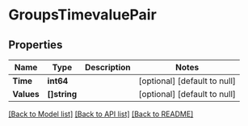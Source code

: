 # GroupsTimevaluePair

## Properties
Name | Type | Description | Notes
------------ | ------------- | ------------- | -------------
**Time** | **int64** |  | [optional] [default to null]
**Values** | **[]string** |  | [optional] [default to null]

[[Back to Model list]](../README.md#documentation-for-models) [[Back to API list]](../README.md#documentation-for-api-endpoints) [[Back to README]](../README.md)


